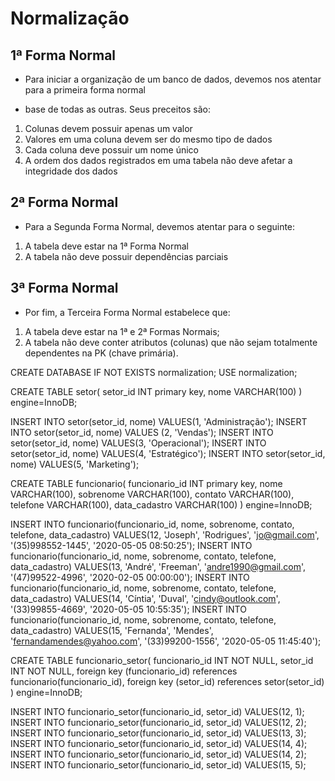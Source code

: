 # Normalização

## 1ª Forma Normal

* Para iniciar a organização de um banco de dados,
devemos nos atentar para a primeira forma normal
- base de todas as outras. Seus preceitos são:

1. Colunas devem possuir apenas um valor
2. Valores em uma coluna devem ser do mesmo tipo de dados
3. Cada coluna deve possuir um nome único
4. A ordem dos dados registrados em uma tabela não deve afetar a integridade dos dados

## 2ª Forma Normal
* Para a Segunda Forma Normal, devemos atentar para o seguinte:

1. A tabela deve estar na 1ª Forma Normal
2. A tabela não deve possuir dependências parciais

## 3ª Forma Normal
* Por fim, a Terceira Forma Normal estabelece que:
1. A tabela deve estar na 1ª e 2ª Formas Normais;
2. A tabela não deve conter atributos (colunas) que não sejam totalmente dependentes na PK (chave primária).

CREATE DATABASE IF NOT EXISTS normalization;
USE normalization;

CREATE TABLE setor(
    setor_id INT primary key,
    nome VARCHAR(100)
) engine=InnoDB;

INSERT INTO setor(setor_id, nome) VALUES(1, 'Administração');
INSERT INTO setor(setor_id, nome) VALUES (2, 'Vendas');
INSERT INTO setor(setor_id, nome) VALUES(3, 'Operacional');
INSERT INTO setor(setor_id, nome) VALUES(4, 'Estratégico');
INSERT INTO setor(setor_id, nome) VALUES(5, 'Marketing');

CREATE TABLE funcionario(
    funcionario_id INT primary key,
    nome VARCHAR(100),
    sobrenome VARCHAR(100),
    contato VARCHAR(100),
    telefone VARCHAR(100),
    data_cadastro VARCHAR(100)
) engine=InnoDB;

INSERT INTO funcionario(funcionario_id, nome, sobrenome, contato, telefone, data_cadastro) VALUES(12, 'Joseph', 'Rodrigues', 'jo@gmail.com', '(35)998552-1445', '2020-05-05 08:50:25');
INSERT INTO funcionario(funcionario_id, nome, sobrenome, contato, telefone, data_cadastro) VALUES(13, 'André', 'Freeman', 'andre1990@gmail.com', '(47)99522-4996', '2020-02-05 00:00:00');
INSERT INTO funcionario(funcionario_id, nome, sobrenome, contato, telefone, data_cadastro) VALUES(14, 'Cíntia', 'Duval', 'cindy@outlook.com', '(33)99855-4669', '2020-05-05 10:55:35');
INSERT INTO funcionario(funcionario_id, nome, sobrenome, contato, telefone, data_cadastro) VALUES(15, 'Fernanda', 'Mendes', 'fernandamendes@yahoo.com', '(33)99200-1556', '2020-05-05 11:45:40');

CREATE TABLE funcionario_setor(
    funcionario_id INT NOT NULL,
    setor_id INT NOT NULL,
    foreign key (funcionario_id) references funcionario(funcionario_id),
    foreign key (setor_id) references setor(setor_id)
) engine=InnoDB;

INSERT INTO funcionario_setor(funcionario_id, setor_id) VALUES(12, 1);
INSERT INTO funcionario_setor(funcionario_id, setor_id) VALUES(12, 2);
INSERT INTO funcionario_setor(funcionario_id, setor_id) VALUES(13, 3);
INSERT INTO funcionario_setor(funcionario_id, setor_id) VALUES(14, 4);
INSERT INTO funcionario_setor(funcionario_id, setor_id) VALUES(14, 2);
INSERT INTO funcionario_setor(funcionario_id, setor_id) VALUES(15, 5);